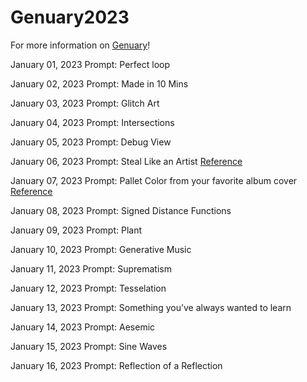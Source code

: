 # Genuary2023
For more information on [Genuary](https://genuary.art/)!

January 01, 2023
Prompt: Perfect loop

January 02, 2023
Prompt: Made in 10 Mins

January 03, 2023
Prompt: Glitch Art

January 04, 2023
Prompt: Intersections

January 05, 2023
Prompt: Debug View

January 06, 2023
Prompt: Steal Like an Artist 
[Reference](https://i.pinimg.com/750x/3b/76/08/3b760858672de4d104e5ec17c78393b6.jpg)

January 07, 2023
Prompt: Pallet Color from your favorite album cover
[Reference](https://images.genius.com/79c6343980b4513f2c46813301da0dec.1000x1000x1.png)

January 08, 2023
Prompt: Signed Distance Functions

January 09, 2023
Prompt: Plant

January 10, 2023
Prompt: Generative Music

January 11, 2023
Prompt: Suprematism

January 12, 2023
Prompt: Tesselation

January 13, 2023
Prompt: Something you’ve always wanted to learn

January 14, 2023
Prompt: Aesemic

January 15, 2023
Prompt: Sine Waves

January 16, 2023
Prompt: Reflection of a Reflection
